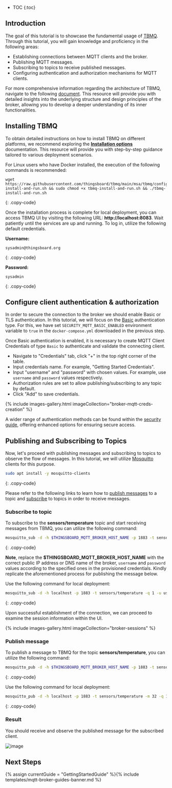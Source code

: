 
* TOC
{:toc}

## Introduction

The goal of this tutorial is to showcase the fundamental usage of [TBMQ](/docs/mqtt-broker/getting-started-guides/what-is-thingsboard-mqtt-broker/). 
Through this tutorial, you will gain knowledge and proficiency in the following areas:

* Establishing connections between MQTT clients and the broker.
* Publishing MQTT messages.
* Subscribing to topics to receive published messages.
* Configuring authentication and authorization mechanisms for MQTT clients.

For more comprehensive information regarding the architecture of TBMQ, navigate to the following [document](/docs/mqtt-broker/architecture/).
This resource will provide you with detailed insights into the underlying structure and design principles of the broker,
allowing you to develop a deeper understanding of its inner functionalities.

## Installing TBMQ

To obtain detailed instructions on how to install TBMQ on different platforms, we recommend exploring the
[**Installation options**](/docs/mqtt-broker/install/installation-options) documentation. 
This resource will provide you with step-by-step guidance tailored to various deployment scenarios.

For Linux users who have Docker installed, the execution of the following commands is recommended:

```shell
wget https://raw.githubusercontent.com/thingsboard/tbmq/main/msa/tbmq/configs/tbmq-install-and-run.sh && sudo chmod +x tbmq-install-and-run.sh && ./tbmq-install-and-run.sh
```
{: .copy-code}

Once the installation process is complete for local deployment, you can access TBMQ UI by visiting the following URL: **http://localhost:8083**. 
Wait patiently until the services are up and running. To log in, utilize the following default credentials.

**Username:**
```text
sysadmin@thingsboard.org
```
{: .copy-code}

**Password:**
```text
sysadmin
```
{: .copy-code}

## Configure client authentication & authorization

In order to secure the connection to the broker we should enable Basic or TLS authentication.
In this tutorial, we will focus on the [Basic](/docs/mqtt-broker/security/#basic-authentication) authentication type.
For this, we have set `SECURITY_MQTT_BASIC_ENABLED` environment variable to `true` in the `docker-compose.yml` downloaded in the previous step.

Once Basic authentication is enabled, it is necessary to create MQTT Client Credentials of type `Basic` to authenticate and validate the connecting client.

* Navigate to "Credentials" tab, click "+" in the top right corner of the table.
* Input credentials name. For example, "Getting Started Credentials".
* Input "username" and "password" with chosen values. For example, use `username` and `password` values respectively.
* Authorization rules are set to allow publishing/subscribing to any topic by default.
* Click "Add" to save credentials.

{% include images-gallery.html imageCollection="broker-mqtt-creds-creation" %}

A wider range of authentication methods can be found within the [security guide](/docs/mqtt-broker/security/), offering enhanced options for ensuring secure access.

## Publishing and Subscribing to Topics

Now, let's proceed with publishing messages and subscribing to topics to observe the flow of messages. In this tutorial, 
we will utilize [Mosquitto](https://mosquitto.org/) clients for this purpose. 

```bash
sudo apt install -y mosquitto-clients
```
{: .copy-code}

Please refer to the following links to learn how to [publish messages](https://mosquitto.org/man/mosquitto_pub-1.html) to a topic and
[subscribe](https://mosquitto.org/man/mosquitto_sub-1.html) to topics in order to receive messages.

### Subscribe to topic

To subscribe to the **sensors/temperature** topic and start receiving messages from TBMQ, you can utilize the following command:

```bash
mosquitto_sub -d -h $THINGSBOARD_MQTT_BROKER_HOST_NAME -p 1883 -t sensors/temperature -q 1 -u username -P password
```
{: .copy-code}

**Note**, replace the **$THINGSBOARD_MQTT_BROKER_HOST_NAME** with the correct public IP address or DNS name of the broker, 
`username` and `password` values according to the specified ones in the provisioned credentials.
Kindly replicate the aforementioned process for publishing the message below.

Use the following command for local deployment:
```bash
mosquitto_sub -d -h localhost -p 1883 -t sensors/temperature -q 1 -u username -P password
```
{: .copy-code}

Upon successful establishment of the connection, we can proceed to examine the session information within the UI.

{% include images-gallery.html imageCollection="broker-sessions" %}

### Publish message

To publish a message to TBMQ for the topic **sensors/temperature**, you can utilize the following command:

```bash
mosquitto_pub -d -h $THINGSBOARD_MQTT_BROKER_HOST_NAME -p 1883 -t sensors/temperature -m 32 -q 1 -u username -P password
```
{: .copy-code}

Use the following command for local deployment:
```bash
mosquitto_pub -d -h localhost -p 1883 -t sensors/temperature -m 32 -q 1 -u username -P password
```
{: .copy-code}

### Result

You should receive and observe the published message for the subscribed client.

![image](/images/mqtt-broker/getting-started/broker-pub-sub.png)

## Next Steps

{% assign currentGuide = "GettingStartedGuide" %}{% include templates/mqtt-broker-guides-banner.md %}